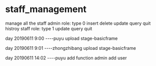 # staff_management
manage all the staff
admin role: type 0  insert delete update query quit histroy
staff role: type 1  update query quit

day 20190611 9:00  ----puyu
upload stage-basicframe

day 20190611 9:01  ----zhongzhibang
upload stage-basicframe

day 20190611 14:02  ----puyu
add function admin add user

